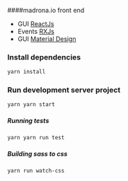 ####madrona.io front end

* GUI [ReactJs](https://facebook.github.io/react/)
* Events [RXJs](http://reactivex.io/rxjs/)
* GUI [Material Design](https://getmdl.io/) 

### Install dependencies
```bash
yarn install 
```

### Run development server project
```bash
yarn yarn start
```

##### Running tests 
```bash
yarn yarn run test  
```

##### Building sass to css
```bash 
yarn run watch-css
```
